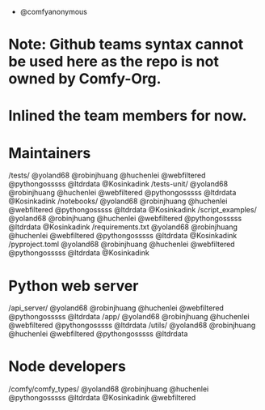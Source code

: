 * @comfyanonymous

# Note: Github teams syntax cannot be used here as the repo is not owned by Comfy-Org.
# Inlined the team members for now.

# Maintainers
/tests/ @yoland68 @robinjhuang @huchenlei @webfiltered @pythongosssss @ltdrdata @Kosinkadink
/tests-unit/ @yoland68 @robinjhuang @huchenlei @webfiltered @pythongosssss @ltdrdata @Kosinkadink
/notebooks/ @yoland68 @robinjhuang @huchenlei @webfiltered @pythongosssss @ltdrdata @Kosinkadink
/script_examples/ @yoland68 @robinjhuang @huchenlei @webfiltered @pythongosssss @ltdrdata @Kosinkadink
/requirements.txt @yoland68 @robinjhuang @huchenlei @webfiltered @pythongosssss @ltdrdata @Kosinkadink
/pyproject.toml @yoland68 @robinjhuang @huchenlei @webfiltered @pythongosssss @ltdrdata @Kosinkadink

# Python web server
/api_server/ @yoland68 @robinjhuang @huchenlei @webfiltered @pythongosssss @ltdrdata
/app/ @yoland68 @robinjhuang @huchenlei @webfiltered @pythongosssss @ltdrdata
/utils/ @yoland68 @robinjhuang @huchenlei @webfiltered @pythongosssss @ltdrdata

# Node developers
/comfy/comfy_types/ @yoland68 @robinjhuang @huchenlei @pythongosssss @ltdrdata @Kosinkadink @webfiltered
